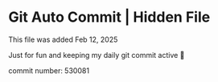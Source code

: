 # Git Auto Commit | Hidden File

This file was added Feb 12, 2025

Just for fun and keeping my daily git commit active 🤪

commit number: 530081
